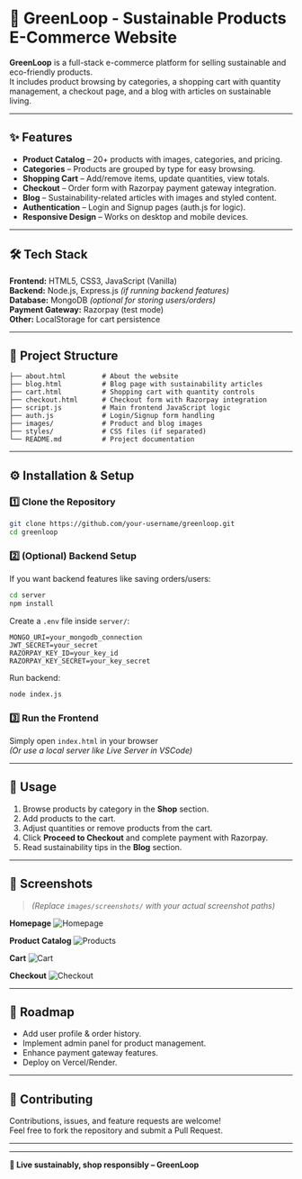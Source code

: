# 🌱 GreenLoop - Sustainable Products E-Commerce Website

**GreenLoop** is a full-stack e-commerce platform for selling sustainable and eco-friendly products.  
It includes product browsing by categories, a shopping cart with quantity management, a checkout page, and a blog with articles on sustainable living.

---

## ✨ Features
- **Product Catalog** – 20+ products with images, categories, and pricing.
- **Categories** – Products are grouped by type for easy browsing.
- **Shopping Cart** – Add/remove items, update quantities, view totals.
- **Checkout** – Order form with Razorpay payment gateway integration.
- **Blog** – Sustainability-related articles with images and styled content.
- **Authentication** – Login and Signup pages (auth.js for logic).
- **Responsive Design** – Works on desktop and mobile devices.

---

## 🛠️ Tech Stack
**Frontend:** HTML5, CSS3, JavaScript (Vanilla)  
**Backend:** Node.js, Express.js *(if running backend features)*  
**Database:** MongoDB *(optional for storing users/orders)*  
**Payment Gateway:** Razorpay (test mode)  
**Other:** LocalStorage for cart persistence

---

## 📂 Project Structure
```
├── about.html         # About the website
├── blog.html          # Blog page with sustainability articles
├── cart.html          # Shopping cart with quantity controls
├── checkout.html      # Checkout form with Razorpay integration
├── script.js          # Main frontend JavaScript logic
├── auth.js            # Login/Signup form handling
├── images/            # Product and blog images
├── styles/            # CSS files (if separated)
└── README.md          # Project documentation
```

---

## ⚙️ Installation & Setup

### 1️⃣ Clone the Repository
```bash
git clone https://github.com/your-username/greenloop.git
cd greenloop
```

### 2️⃣ (Optional) Backend Setup
If you want backend features like saving orders/users:
```bash
cd server
npm install
```
Create a `.env` file inside `server/`:
```
MONGO_URI=your_mongodb_connection
JWT_SECRET=your_secret
RAZORPAY_KEY_ID=your_key_id
RAZORPAY_KEY_SECRET=your_key_secret
```
Run backend:
```bash
node index.js
```

### 3️⃣ Run the Frontend
Simply open `index.html` in your browser  
*(Or use a local server like Live Server in VSCode)*

---

## 🛒 Usage
1. Browse products by category in the **Shop** section.
2. Add products to the cart.
3. Adjust quantities or remove products from the cart.
4. Click **Proceed to Checkout** and complete payment with Razorpay.
5. Read sustainability tips in the **Blog** section.

---

## 📸 Screenshots
> *(Replace `images/screenshots/` with your actual screenshot paths)*

**Homepage**
![Homepage](images/screenshots/homepage.png)

**Product Catalog**
![Products](images/screenshots/products.png)

**Cart**
![Cart](images/screenshots/cart.png)

**Checkout**
![Checkout](images/screenshots/checkout.png)

---

## 📌 Roadmap
- Add user profile & order history.
- Implement admin panel for product management.
- Enhance payment gateway features.
- Deploy on Vercel/Render.

---

## 🤝 Contributing
Contributions, issues, and feature requests are welcome!  
Feel free to fork the repository and submit a Pull Request.

---



---

**💚 Live sustainably, shop responsibly – GreenLoop**
